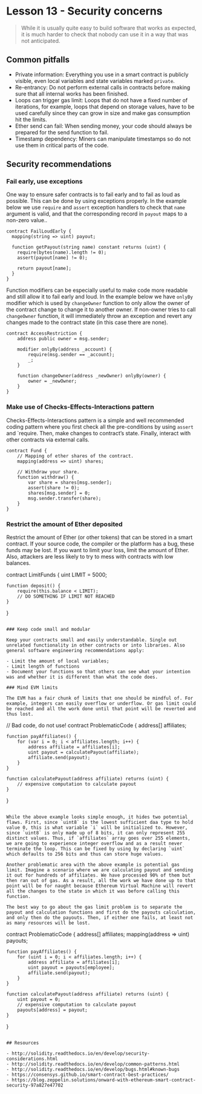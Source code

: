 # Lesson 13 - Security concerns

> While it is usually quite easy to build software that works as expected, it is much harder to check that nobody can use it in a way that was not anticipated.

## Common pitfalls

- Private information: Everything you use in a smart contract is publicly visible, even local variables and state variables marked `private`.
- Re-entrancy: Do not perform external calls in contracts before making sure that all internal works has been finished.
- Loops can trigger gas limit: Loops that do not have a fixed number of iterations, for example, loops that depend on storage values, have to be used carefully since they can grow in size and make gas consumption hit the limits.
- Ether send can fail: When sending money, your code should always be prepared for the send function to fail.
- Timestamp dependency: Miners can manipulate timestamps so do not use them in critical parts of the code.

## Security recommendations

### Fail early, use exceptions

One way to ensure safer contracts is to fail early and to fail as loud as possible. This can be done by using exceptions properly. In the example below we use `require` and `assert` exception handlers to check that `name` argument is valid, and that the corresponding record in `payout` maps to a non-zero value.. 

```
contract FailLoudEarly {
  mapping(string => uint) payout;
  
  function getPayout(string name) constant returns (uint) {
    require(bytes(name).length != 0);    
    assert(payout[name] != 0);
    
    return payout[name];
  }
}
```

Function modifiers can be especially useful to make code more readable and still allow it to fail early and loud. In the example below we have `onlyBy` modifier which is used by `changeOwner` function to only allow the owner of the contract change to change it to another owner. If non-owner tries to call `changeOwner` function, it will immediately throw an exception and revert any changes made to the contract state (in this case there are none).

```
contract AccessRestriction {
    address public owner = msg.sender;

    modifier onlyBy(address _account) {
        require(msg.sender == _account);
        _;
    }

    function changeOwner(address _newOwner) onlyBy(owner) {
        owner = _newOwner;
    }
}
```

### Make use of Checks-Effects-Interactions pattern

Checks-Effects-Interactions pattern is a simple and well recommended coding pattern where you first check all the pre-conditions by using `assert` and `require. Then, make changes to contract’s state. Finally, interact with other contracts via external calls.

```
contract Fund {
    // Mapping of ether shares of the contract.
    mapping(address => uint) shares;

    // Withdraw your share.
    function withdraw() {
        var share = shares[msg.sender];
        assert(share != 0);
        shares[msg.sender] = 0;
        msg.sender.transfer(share);
    }
}
```

### Restrict the amount of Ether deposited

Restrict the amount of Ether (or other tokens) that can be stored in a smart contract. If your source code, the compiler or the platform has a bug, these funds may be lost. If you want to limit your loss, limit the amount of Ether. Also, attackers are less likely to try to mess with contracts with low balances.

contract LimitFunds {
	uint LIMIT = 5000;

	function deposit() {
		require(this.balance < LIMIT);
		// DO SOMETHING IF LIMIT NOT REACHED
	}
}
```

### Keep code small and modular

Keep your contracts small and easily understandable. Single out unrelated functionality in other contracts or into libraries. Also general software engineering recommendations apply:

- Limit the amount of local variables;
- Limit length of functions
- Document your functions so that others can see what your intention was and whether it is different than what the code does.

### Mind EVM limits

The EVM has a fair chunk of limits that one should be mindful of. For example, integers can easily overflow or underflow. Or gas limit could be reached and all the work done until that point will be reverted and thus lost.

```
// Bad code, do not use!
contract ProblematicCode {
	address[] affiliates;

	function payAffiliates() {
		for (var i = 0; i < affiliates.length; i++) {
			address affiliate = affiliates[i];
			uint payout = calculatePayout(affiliate);
			affiliate.send(payout);
		}
	}

	function calculatePayout(address affiliate) returns (uint) {
		// expensive computation to calculate payout
	}
}
```

While the above example looks simple enough, it hides two potential flaws. First, since `uint8` is the lowest sufficient daa type to hold value 0, this is what variable `i` will be initialized to. However, since `uint8` is only made up of 8 bits, it can only represent 255 distinct values. Thus, if `affiliates` array goes over 255 elements, we are going to experience integer overflow and as a result never terminate the loop. This can be fixed by using by declaring `uint` which defaults to 256 bits and thus can store huge values.

Another problematic area with the above example is potential gas limit. Imagine a scenario where we are calculating payout and sending it out for hundreds of affiliates. We have processed 90% of them but then ran out of gas. As a result, all the work we have done up to that point will be for naught because Ethereum Virtual Machine will revert all the changes to the state in which it was before calling this function.

The best way to go about the gas limit problem is to separate the payout and calculation functions and first do the payouts calculation, and only then do the payouts. Then, if either one fails, at least not as many resources will be lost.

```
contract ProblematicCode {
	address[] affiliates;
	mapping(address => uint) payouts;

	function payAffiliates() {
		for (uint i = 0; i < affiliates.length; i++) {
			address affiliate = affiliates[i];
			uint payout = payouts[employee];
			affiliate.send(payout);
		}
	}

	function calculatePayout(address affiliate) returns (uint) {
		uint payout = 0;
		// expensive computation to calculate payout
		payouts[address] = payout;
	}
}
```

## Resources

- http://solidity.readthedocs.io/en/develop/security-considerations.html
- http://solidity.readthedocs.io/en/develop/common-patterns.html
- http://solidity.readthedocs.io/en/develop/bugs.html#known-bugs
- https://consensys.github.io/smart-contract-best-practices/
- https://blog.zeppelin.solutions/onward-with-ethereum-smart-contract-security-97a827e47702